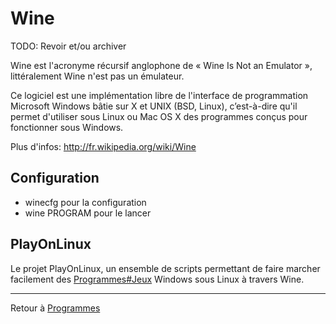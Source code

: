 # Wine

TODO: Revoir et/ou archiver

Wine est l'acronyme récursif anglophone de « Wine Is Not an Emulator »,
littéralement Wine n'est pas un émulateur.

Ce logiciel est une implémentation libre de l'interface de programmation
Microsoft Windows bâtie sur X et UNIX (BSD, Linux), c’est-à-dire qu'il
permet d'utiliser sous Linux ou Mac OS X des programmes conçus pour
fonctionner sous Windows.

Plus d'infos: <http://fr.wikipedia.org/wiki/Wine>

## Configuration

- winecfg pour la configuration
- wine PROGRAM pour le lancer

## PlayOnLinux

Le projet PlayOnLinux, un ensemble de scripts permettant de faire
marcher facilement des [Programmes#Jeux](Programmes#Jeux)
Windows sous Linux à travers Wine.

------------------------------------------------------------------------

Retour à [Programmes](Programmes)

